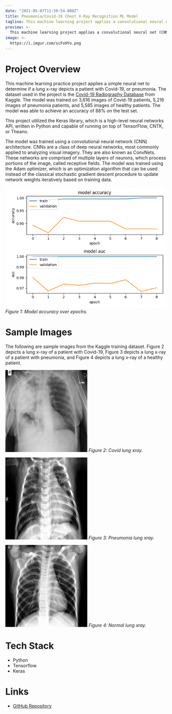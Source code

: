 ```yaml
---
date: "2021-05-07T11:50:54.000Z"
title: Pneumonia/Covid-19 Chest X-Ray Recognition ML Model
tagline: This machine learning project applies a convolutional neural net (CNN) to determine if a lung x-ray depicts a patient with Covid-19, or pneumonia.
preview: >-
  This machine learning project applies a convolutional neural net (CNN) to determine if a lung x-ray depicts a patient with Covid-19, or pneumonia.
image: >-
  https://i.imgur.com/scFvHYo.png
---
```


# Project Overview

This machine learning practice project applies a simple neural net to determine if a lung x-ray depicts a patient with Covid-19, or pneumonia. The dataset used in the project is the [Covid-19 Radiography Database](https://www.kaggle.com/tawsifurrahman/covid19-radiography-database) from Kaggle. The model was trained on 3,616 images of Covid-19 patients, 5,216 images of pneumonia patients, and 5,585 images of healthy patients. The model was able to achieve an accuracy of 88% on the test set.

This project utilized the Keras library, which is a high-level neural networks API, written in Python and capable of running on top of TensorFlow, CNTK, or Theano.

The model was trained using a convolutional neural network (CNN) architecture. CNNs are a class of deep neural networks, most commonly applied to analyzing visual imagery. They are also known as ConvNets. These networks are comprised of multiple layers of neurons, which process portions of the image, called receptive fields. The model was trained using the Adam optimizer, which is an optimization algorithm that can be used instead of the classical stochastic gradient descent procedure to update network weights iteratively based on training data.

![Model Accuracy](https://github.com/sabrinabutton/covid-pneumonia-ml/raw/main/static/my_plots.png)
_Figure 1: Model accuracy over epochs._

# Sample Images

The following are sample images from the Kaggle training dataset. Figure 2 depicts a lung x-ray of a patient with Covid-19, Figure 3 depicts a lung x-ray of a patient with pneumonia, and Figure 4 depicts a lung x-ray of a healthy patient.

![Covid Lung xray](https://github.com/sabrinabutton/covid-pneumonia-ml/raw/main/data/test/Covid/2.png)
_Figure 2: Covid lung xray._

![Pneumonia Lung xray](https://github.com/sabrinabutton/covid-pneumonia-ml/raw/main/data/test/Pneumonia/0.png)
_Figure 3: Pneumonia lung xray._

![Normal Lung xray](https://github.com/sabrinabutton/covid-pneumonia-ml/raw/main/data/test/Normal/1.png)
_Figure 4: Normal lung xray._

# Tech Stack

- Python
- Tensorflow
- Keras

# Links

- [GitHub Repository](https://github.com/sabrinabutton/covid-pneumonia-ml)
